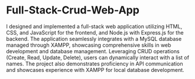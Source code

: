 # Full-Stack-Crud-Web-App

I designed and implemented a full-stack web application utilizing HTML, CSS, and JavaScript for the frontend, and Node.js with Express.js for the backend. The application seamlessly integrates with a MySQL database managed through XAMPP, showcasing comprehensive skills in web development and database management. Leveraging CRUD operations (Create, Read, Update, Delete), users can dynamically interact with a list of names. The project also demonstrates proficiency in API communication and showcases experience with XAMPP for local database development.
